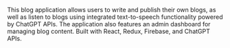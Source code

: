 This blog application allows users to write and publish their own blogs, as well as listen to blogs using integrated text-to-speech functionality powered by ChatGPT APIs. The application also features an admin dashboard for managing blog content. Built with React, Redux, Firebase, and ChatGPT APIs.

